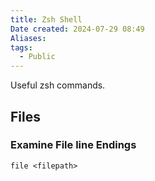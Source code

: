 ```yaml
---
title: Zsh Shell
Date created: 2024-07-29 08:49
Aliases:
tags: 
  - Public
---
```


Useful zsh commands.

## Files

### Examine File line Endings
`file <filepath>`